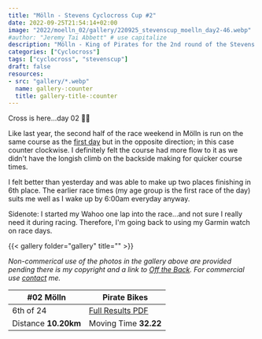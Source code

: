 ```yaml
---
title: "Mölln - Stevens Cyclocross Cup #2"
date: 2022-09-25T21:54:14+02:00
image: "2022/moelln_02/gallery/220925_stevenscup_moelln_day2-46.webp"
#author: "Jeremy Tai Abbett" # use capitalize
description: "Mölln - King of Pirates for the 2nd round of the Stevens Cyclocross Cup 2022."
categories: ["Cyclocross"]
tags: ["cyclocross", "stevenscup"]
draft: false
resources: 
- src: "gallery/*.webp"
  name: gallery-:counter
  title: gallery-title-:counter
---
```

Cross is here...day 02 🏴‍☠️

Like last year, the second half of the race weekend in Mölln is run on the same course as the [first day](/2022/moelln_01/) but in the opposite direction; in this case counter clockwise. I definitely felt the course had more flow to it as we didn't have the longish climb on the backside making for quicker course times.

I felt better than yesterday and was able to make up two places finishing in 6th place. The earlier race times (my age group is the first race of the day) suits me well as I wake up by 6:00am everyday anyway.

Sidenote: I started my Wahoo one lap into the race...and not sure I really need it during racing. Therefore, I'm going back to using my Garmin watch on race days.

{{< gallery folder="gallery" title="" >}}

*Non-commerical use of the photos in the gallery above are provided pending there is my copyright and a link to [Off the Back](https://www.offtheback.in). For commercial use [contact](https://www.offtheback.in/contact) me.*

| #02 Mölln | Pirate Bikes |
| ----------- | ----------- |
| 6th of 24 | [Full Results PDF](20220925_02_moelln_te.pdf) |
| Distance **10.20km** | Moving Time **32.22** |

